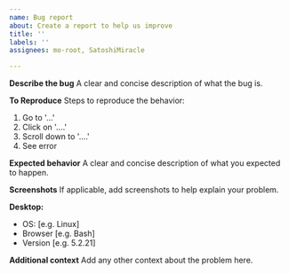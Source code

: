 ```yaml
---
name: Bug report
about: Create a report to help us improve
title: ''
labels: ''
assignees: mo-root, SatoshiMiracle

---
```


**Describe the bug**
A clear and concise description of what the bug is.

**To Reproduce**
Steps to reproduce the behavior:
1. Go to '...'
2. Click on '....'
3. Scroll down to '....'
4. See error

**Expected behavior**
A clear and concise description of what you expected to happen.

**Screenshots**
If applicable, add screenshots to help explain your problem.

**Desktop:**
 - OS: [e.g. Linux]
 - Browser [e.g. Bash]
 - Version [e.g. 5.2.21]

**Additional context**
Add any other context about the problem here.
